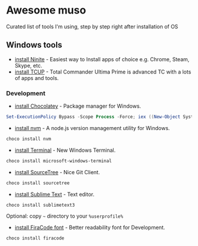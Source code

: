 
# Awesome muso

Curated list of tools I'm using, step by step right after installation of OS

## Windows tools
- [install Ninite](https://ninite.com/) - Easiest way to Install apps of choice e.g. Chrome, Steam, Skype, etc.
- [install TCUP](https://tcup.eu/) - Total Commander Ultima Prime is advanced TC with a lots of apps and tools.

### Development
- [install Chocolatey](https://chocolatey.org/install) - Package manager for Windows.
```powershell
Set-ExecutionPolicy Bypass -Scope Process -Force; iex ((New-Object System.Net.WebClient).DownloadString('https://chocolatey.org/install.ps1'))
```

- [install nvm](https://github.com/coreybutler/nvm-windows) - A node.js version management utility for Windows.
```powershell
choco install nvm
```

- [install Terminal](https://github.com/microsoft/terminal/blob/master/README.md) - New Windows Terminal.
```powershell
choco install microsoft-windows-terminal
```

- [install SourceTree](https://www.sourcetreeapp.com) - Nice Git Client.
```powershell
choco install sourcetree
```

- [install Sublime Text](https://www.sublimetext.com) - Text editor.
```powershell
choco install sublimetext3
```
Optional: copy `~` directory to your `%userprofile%`

- [install FiraCode font](https://github.com/tonsky/FiraCode/wiki/Sublimetext-Instructions) - Better readability font for Development.
```powershell
choco install firacode
```